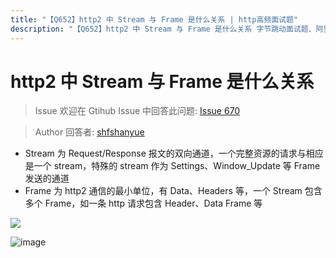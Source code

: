 ```yaml
---
title: "【Q652】http2 中 Stream 与 Frame 是什么关系 | http高频面试题"
description: "【Q652】http2 中 Stream 与 Frame 是什么关系 字节跳动面试题、阿里腾讯面试题、美团小米面试题。"
---
```


# http2 中 Stream 与 Frame 是什么关系

> Issue
> 欢迎在 Gtihub Issue 中回答此问题: [Issue 670](https://github.com/shfshanyue/Daily-Question/issues/670)

> Author
> 回答者: [shfshanyue](https://github.com/shfshanyue)

- Stream 为 Request/Response 报文的双向通道，一个完整资源的请求与相应是一个 stream，特殊的 stream 作为 Settings、Window_Update 等 Frame 发送的通道
- Frame 为 http2 通信的最小单位，有 Data、Headers 等，一个 Stream 包含多个 Frame，如一条 http 请求包含 Header、Data Frame 等

![](https://cdn.jsdelivr.net/gh/shfshanyue/assets@master/20210619/image.yf6of3e60w0.png)

![image](https://developers.google.com/web/fundamentals/performance/http2/images/streams_messages_frames01.svg)
